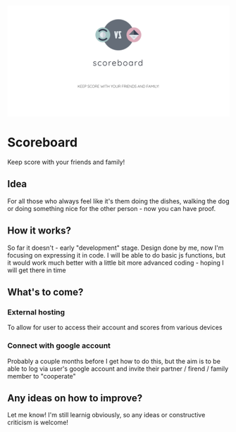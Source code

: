 ![cover](./public/cover.png)

# Scoreboard

Keep score with your friends and family!

## Idea

For all those who always feel like it's them doing the dishes, walking the dog or doing something nice for the other person - now you can have proof. 

## How it works?

So far it doesn't - early "development" stage. Design done by me, now I'm focusing on expressing it in code. I will be able to do basic js functions, but it would work much better with a little bit more advanced coding - hoping I will get there in time

## What's to come?

### External hosting

To allow for user to access their account and scores from various devices

### Connect with google account

Probably a couple months before I get how to do this, but the aim is to be able to log via user's google account and invite their partner / firend / family member to "cooperate" 

## Any ideas on how to improve?

Let me know! I'm still learnig obviously, so any ideas or constructive criticism is welcome!